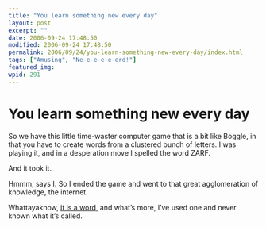 ```yaml
---
title: "You learn something new every day"
layout: post
excerpt: ""
date: 2006-09-24 17:48:50
modified: 2006-09-24 17:48:50
permalink: 2006/09/24/you-learn-something-new-every-day/index.html
tags: ["Amusing", "Ne-e-e-e-e-erd!"]
featured_img: 
wpid: 291
---
```


# You learn something new every day

So we have this little time-waster computer game that is a bit like Boggle, in that you have to create words from a clustered bunch of letters. I was playing it, and in a desperation move I spelled the word ZARF.

And it took it.

Hmmm, says I. So I ended the game and went to that great agglomeration of knowledge, the internet.

Whattayaknow, [it is a word](http://www.answers.com/topic/zarf), and what’s more, I’ve used one and never known what it’s called.